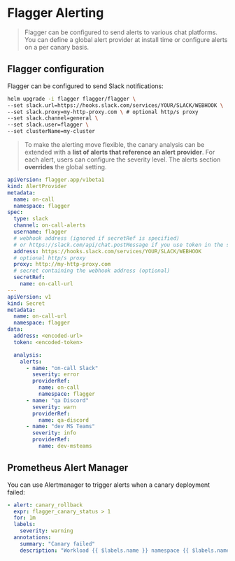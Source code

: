 # Flagger Alerting

> Flagger can be configured to send alerts to various chat platforms. You can define a global alert provider at install time or configure alerts on a per canary basis.

## Flagger configuration

Flagger can be configured to send Slack notifications:

```bash
helm upgrade -i flagger flagger/flagger \
--set slack.url=https://hooks.slack.com/services/YOUR/SLACK/WEBHOOK \
--set slack.proxy=my-http-proxy.com \ # optional http/s proxy
--set slack.channel=general \
--set slack.user=flagger \
--set clusterName=my-cluster
```

> To make the alerting move flexible, the canary analysis can be extended with a **list of alerts that reference an alert provider**. For each alert, users can configure the severity level. The alerts section **overrides** the global setting.

```yaml
apiVersion: flagger.app/v1beta1
kind: AlertProvider
metadata:
  name: on-call
  namespace: flagger
spec:
  type: slack
  channel: on-call-alerts
  username: flagger
  # webhook address (ignored if secretRef is specified)
  # or https://slack.com/api/chat.postMessage if you use token in the secret
  address: https://hooks.slack.com/services/YOUR/SLACK/WEBHOOK
  # optional http/s proxy
  proxy: http://my-http-proxy.com
  # secret containing the webhook address (optional)
  secretRef:
    name: on-call-url
---
apiVersion: v1
kind: Secret
metadata:
  name: on-call-url
  namespace: flagger
data:
  address: <encoded-url>
  token: <encoded-token>
```

```yaml
  analysis:
    alerts:
      - name: "on-call Slack"
        severity: error
        providerRef:
          name: on-call
          namespace: flagger
      - name: "qa Discord"
        severity: warn
        providerRef:
          name: qa-discord
      - name: "dev MS Teams"
        severity: info
        providerRef:
          name: dev-msteams
```

## Prometheus Alert Manager

You can use Alertmanager to trigger alerts when a canary deployment failed:

```yaml
- alert: canary_rollback
  expr: flagger_canary_status > 1
  for: 1m
  labels:
    severity: warning
  annotations:
    summary: "Canary failed"
    description: "Workload {{ $labels.name }} namespace {{ $labels.namespace }}"
```
